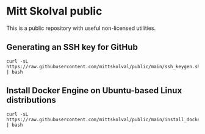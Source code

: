# Mitt Skolval public

This is a public repository with useful non-licensed utilities.

## Generating an SSH key for GitHub

```
curl -sL https://raw.githubusercontent.com/mittskolval/public/main/ssh_keygen.sh | bash
```

## Install Docker Engine on Ubuntu-based Linux distributions

```
curl -sL https://raw.githubusercontent.com/mittskolval/public/main/install_docker.sh | bash
```
